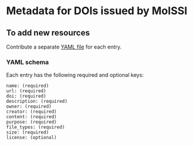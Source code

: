 # Metadata for DOIs issued by MolSSI

## To add new resources

Contribute a separate [YAML file](https://yaml.org/) for each entry.

### YAML schema

Each entry has the following required and optional keys:
```
name: (required)
url: (required)
doi: (required)
description: (required)
owner: (required)
creator: (required)
content: (required)
purpose: (required)
file_types: (required)
size: (required)
license: (optional)
```
